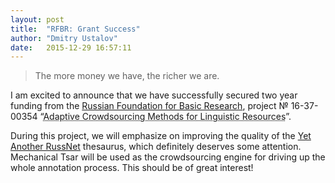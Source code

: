 ```yaml
---
layout: post
title:  "RFBR: Grant Success"
author: "Dmitry Ustalov"
date:   2015-12-29 16:57:11
---
```


> The more money we have, the richer we are.

I am excited to announce that we have successfully secured two year funding from the [Russian Foundation for Basic Research](http://www.rfbr.ru/rffi/eng), project №&nbsp;16-37-00354 “<abbr title="Методы автоматизации процесса коллективного построения лингвистических ресурсов">Adaptive Crowdsourcing Methods for Linguistic Resources</abbr>”.

During this project, we will emphasize on improving the quality of the [Yet Another RussNet](https://russianword.net/en/) thesaurus, which definitely deserves some attention. Mechanical Tsar will be used as the crowdsourcing engine for driving up the whole annotation process. This should be of great interest!
